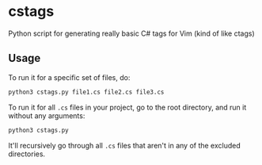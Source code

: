 # cstags
Python script for generating really basic C# tags for Vim (kind of like ctags)

## Usage

To run it for a specific set of files, do:
```sh
python3 cstags.py file1.cs file2.cs file3.cs
```

To run it for all `.cs` files in your project, go to the root directory, and run it without any arguments:
```sh
python3 cstags.py
```

It'll recursively go through all `.cs` files that aren't in any of the excluded directories.
